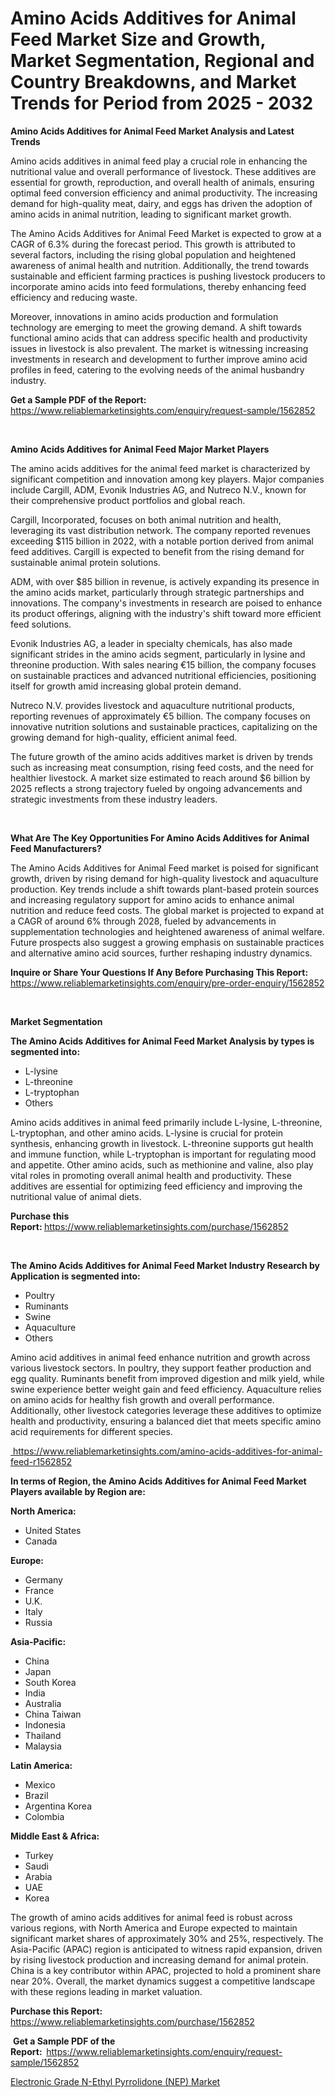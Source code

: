<p><h1>Amino Acids Additives for Animal Feed Market Size and Growth, Market Segmentation, Regional and Country Breakdowns, and Market Trends for Period from 2025 -  2032</h1></p><p><strong>Amino Acids Additives for Animal Feed Market Analysis and Latest Trends</strong></p>
<p><p>Amino acids additives in animal feed play a crucial role in enhancing the nutritional value and overall performance of livestock. These additives are essential for growth, reproduction, and overall health of animals, ensuring optimal feed conversion efficiency and animal productivity. The increasing demand for high-quality meat, dairy, and eggs has driven the adoption of amino acids in animal nutrition, leading to significant market growth.</p><p>The Amino Acids Additives for Animal Feed Market is expected to grow at a CAGR of 6.3% during the forecast period. This growth is attributed to several factors, including the rising global population and heightened awareness of animal health and nutrition. Additionally, the trend towards sustainable and efficient farming practices is pushing livestock producers to incorporate amino acids into feed formulations, thereby enhancing feed efficiency and reducing waste.</p><p>Moreover, innovations in amino acids production and formulation technology are emerging to meet the growing demand. A shift towards functional amino acids that can address specific health and productivity issues in livestock is also prevalent. The market is witnessing increasing investments in research and development to further improve amino acid profiles in feed, catering to the evolving needs of the animal husbandry industry.</p></p>
<p><strong>Get a Sample PDF of the Report:&nbsp;</strong> <a href="https://www.reliablemarketinsights.com/enquiry/request-sample/1562852?utm_campaign=3284&utm_medium=2&utm_source=Github&utm_content=ia&utm_term=02042025&utm_id=amino-acids-additives-for-animal-feed">https://www.reliablemarketinsights.com/enquiry/request-sample/1562852</a></p>
<p>&nbsp;</p>
<p><strong>Amino Acids Additives for Animal Feed Major Market Players</strong></p>
<p><p>The amino acids additives for the animal feed market is characterized by significant competition and innovation among key players. Major companies include Cargill, ADM, Evonik Industries AG, and Nutreco N.V., known for their comprehensive product portfolios and global reach.</p><p>Cargill, Incorporated, focuses on both animal nutrition and health, leveraging its vast distribution network. The company reported revenues exceeding $115 billion in 2022, with a notable portion derived from animal feed additives. Cargill is expected to benefit from the rising demand for sustainable animal protein solutions.</p><p>ADM, with over $85 billion in revenue, is actively expanding its presence in the amino acids market, particularly through strategic partnerships and innovations. The company's investments in research are poised to enhance its product offerings, aligning with the industry's shift toward more efficient feed solutions.</p><p>Evonik Industries AG, a leader in specialty chemicals, has also made significant strides in the amino acids segment, particularly in lysine and threonine production. With sales nearing €15 billion, the company focuses on sustainable practices and advanced nutritional efficiencies, positioning itself for growth amid increasing global protein demand.</p><p>Nutreco N.V. provides livestock and aquaculture nutritional products, reporting revenues of approximately €5 billion. The company focuses on innovative nutrition solutions and sustainable practices, capitalizing on the growing demand for high-quality, efficient animal feed.</p><p>The future growth of the amino acids additives market is driven by trends such as increasing meat consumption, rising feed costs, and the need for healthier livestock. A market size estimated to reach around $6 billion by 2025 reflects a strong trajectory fueled by ongoing advancements and strategic investments from these industry leaders.</p></p>
<p>&nbsp;</p>
<p><strong>What Are The Key Opportunities For Amino Acids Additives for Animal Feed Manufacturers?</strong></p>
<p><p>The Amino Acids Additives for Animal Feed market is poised for significant growth, driven by rising demand for high-quality livestock and aquaculture production. Key trends include a shift towards plant-based protein sources and increasing regulatory support for amino acids to enhance animal nutrition and reduce feed costs. The global market is projected to expand at a CAGR of around 6% through 2028, fueled by advancements in supplementation technologies and heightened awareness of animal welfare. Future prospects also suggest a growing emphasis on sustainable practices and alternative amino acid sources, further reshaping industry dynamics.</p></p>
<p><strong>Inquire or Share Your Questions If Any Before Purchasing This Report:</strong> <a href="https://www.reliablemarketinsights.com/enquiry/pre-order-enquiry/1562852?utm_campaign=3284&utm_medium=2&utm_source=Github&utm_content=ia&utm_term=02042025&utm_id=amino-acids-additives-for-animal-feed">https://www.reliablemarketinsights.com/enquiry/pre-order-enquiry/1562852</a></p>
<p>&nbsp;</p>
<p><strong>Market Segmentation</strong></p>
<p><strong>The Amino Acids Additives for Animal Feed Market Analysis by types is segmented into:</strong></p>
<p><ul><li>L-lysine</li><li>L-threonine</li><li>L-tryptophan</li><li>Others</li></ul></p>
<p><p>Amino acids additives in animal feed primarily include L-lysine, L-threonine, L-tryptophan, and other amino acids. L-lysine is crucial for protein synthesis, enhancing growth in livestock. L-threonine supports gut health and immune function, while L-tryptophan is important for regulating mood and appetite. Other amino acids, such as methionine and valine, also play vital roles in promoting overall animal health and productivity. These additives are essential for optimizing feed efficiency and improving the nutritional value of animal diets.</p></p>
<p><strong>Purchase this Report:&nbsp;</strong><a href="https://www.reliablemarketinsights.com/purchase/1562852?utm_campaign=3284&utm_medium=2&utm_source=Github&utm_content=ia&utm_term=02042025&utm_id=amino-acids-additives-for-animal-feed">https://www.reliablemarketinsights.com/purchase/1562852</a></p>
<p>&nbsp;</p>
<p><strong>The Amino Acids Additives for Animal Feed Market Industry Research by Application is segmented into:</strong></p>
<p><ul><li>Poultry</li><li>Ruminants</li><li>Swine</li><li>Aquaculture</li><li>Others</li></ul></p>
<p><p>Amino acid additives in animal feed enhance nutrition and growth across various livestock sectors. In poultry, they support feather production and egg quality. Ruminants benefit from improved digestion and milk yield, while swine experience better weight gain and feed efficiency. Aquaculture relies on amino acids for healthy fish growth and overall performance. Additionally, other livestock categories leverage these additives to optimize health and productivity, ensuring a balanced diet that meets specific amino acid requirements for different species.</p></p>
<p><a href="https://www.reliablemarketinsights.com/amino-acids-additives-for-animal-feed-r1562852?utm_campaign=3284&utm_medium=2&utm_source=Github&utm_content=ia&utm_term=02042025&utm_id=amino-acids-additives-for-animal-feed">&nbsp;https://www.reliablemarketinsights.com/amino-acids-additives-for-animal-feed-r1562852</a></p>
<p><strong>In terms of Region, the Amino Acids Additives for Animal Feed Market Players available by Region are:</strong></p>
<p>
    <p> <strong> North America: </strong>
        <ul>
            <li>United States</li>
            <li>Canada</li>
        </ul>
        </p> 
    <p> <strong> Europe: </strong>
        <ul>
            <li>Germany</li>
            <li>France</li>
            <li>U.K.</li>
            <li>Italy</li>
            <li>Russia</li>
        </ul>
        </p> 
    <p> <strong> Asia-Pacific: </strong>
        <ul>
            <li>China</li>
            <li>Japan</li>
            <li>South Korea</li>
            <li>India</li>
            <li>Australia</li>
            <li>China Taiwan</li>
            <li>Indonesia</li>
            <li>Thailand</li>
            <li>Malaysia</li>
        </ul>
        </p> 
    <p> <strong> Latin America: </strong>
        <ul>
            <li>Mexico</li>
            <li>Brazil</li>
            <li>Argentina Korea</li>
            <li>Colombia</li>
        </ul>
        </p> 
    <p> <strong> Middle East & Africa: </strong>
        <ul>
            <li>Turkey</li>
            <li>Saudi</li>
            <li>Arabia</li>
            <li>UAE</li>
            <li>Korea</li>
        </ul>
    </p>
    </p>
<p><p>The growth of amino acids additives for animal feed is robust across various regions, with North America and Europe expected to maintain significant market shares of approximately 30% and 25%, respectively. The Asia-Pacific (APAC) region is anticipated to witness rapid expansion, driven by rising livestock production and increasing demand for animal protein. China is a key contributor within APAC, projected to hold a prominent share near 20%. Overall, the market dynamics suggest a competitive landscape with these regions leading in market valuation.</p></p>
<p><strong>Purchase this Report: </strong><a href="https://www.reliablemarketinsights.com/purchase/1562852?utm_campaign=3284&utm_medium=2&utm_source=Github&utm_content=ia&utm_term=02042025&utm_id=amino-acids-additives-for-animal-feed">https://www.reliablemarketinsights.com/purchase/1562852</a></p>
<p>&nbsp;<strong>Get a Sample PDF of the Report:&nbsp;&nbsp;</strong><a href="https://www.reliablemarketinsights.com/enquiry/request-sample/1562852?utm_campaign=3284&utm_medium=2&utm_source=Github&utm_content=ia&utm_term=02042025&utm_id=amino-acids-additives-for-animal-feed">https://www.reliablemarketinsights.com/enquiry/request-sample/1562852</a></p>
<p><strong></strong></p>
<p><p><a href="https://github.com/storcweithzg/Market-Research-Report-List-1/blob/main/electronic-grade-n-ethyl-pyrrolidone-nep-market.md?utm_campaign=3284&utm_medium=2&utm_source=Github&utm_content=ia&utm_term=02042025&utm_id=amino-acids-additives-for-animal-feed">Electronic Grade N-Ethyl Pyrrolidone (NEP) Market</a></p></p>